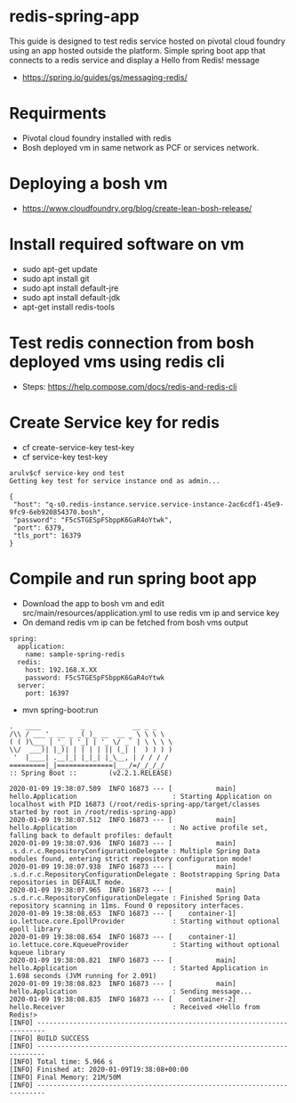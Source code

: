 # redis-spring-app
  This guide is designed to test redis service hosted on pivotal cloud foundry using an app hosted outside the platform. Simple spring boot app that connects to a redis service and display a Hello from Redis! message
  * https://spring.io/guides/gs/messaging-redis/

# Requirments
  * Pivotal cloud foundry installed with redis
  * Bosh deployed vm in same network as PCF or services network.


# Deploying a bosh vm
* https://www.cloudfoundry.org/blog/create-lean-bosh-release/

# Install required software on vm
* sudo apt-get update
* sudo apt install git
* sudo apt install default-jre
* sudo apt install default-jdk
* apt-get install redis-tools

# Test redis connection from bosh deployed vms using redis cli
* Steps: https://help.compose.com/docs/redis-and-redis-cli

# Create Service key for redis
* cf create-service-key <ondemand-redis> test-key
* cf service-key <ondemand-redis> test-key
```
arulv$cf service-key ond test
Getting key test for service instance ond as admin...

{
 "host": "q-s0.redis-instance.service.service-instance-2ac6cdf1-45e9-9fc9-6eb920854370.bosh",
 "password": "F5cSTGESpFSbppK6GaR4oYtwk",
 "port": 6379,
 "tls_port": 16379
}
```

# Compile and run spring boot app
* Download the app to bosh vm and edit src/main/resources/application.yml to use redis vm ip and service key
* On demand redis vm ip can be fetched from bosh vms output
```
spring:
  application:
    name: sample-spring-redis
  redis:
    host: 192.168.X.XX
    password: F5cSTGESpFSbppK6GaR4oYtwk
  server:
    port: 16397

```

* mvn spring-boot:run

```
.   ____          _            __ _ _
/\\ / ___'_ __ _ _(_)_ __  __ _ \ \ \ \
( ( )\___ | '_ | '_| | '_ \/ _` | \ \ \ \
\\/  ___)| |_)| | | | | || (_| |  ) ) ) )
 '  |____| .__|_| |_|_| |_\__, | / / / /
=========|_|==============|___/=/_/_/_/
:: Spring Boot ::        (v2.2.1.RELEASE)

2020-01-09 19:38:07.509  INFO 16873 --- [           main] hello.Application                        : Starting Application on localhost with PID 16873 (/root/redis-spring-app/target/classes started by root in /root/redis-spring-app)
2020-01-09 19:38:07.512  INFO 16873 --- [           main] hello.Application                        : No active profile set, falling back to default profiles: default
2020-01-09 19:38:07.936  INFO 16873 --- [           main] .s.d.r.c.RepositoryConfigurationDelegate : Multiple Spring Data modules found, entering strict repository configuration mode!
2020-01-09 19:38:07.938  INFO 16873 --- [           main] .s.d.r.c.RepositoryConfigurationDelegate : Bootstrapping Spring Data repositories in DEFAULT mode.
2020-01-09 19:38:07.965  INFO 16873 --- [           main] .s.d.r.c.RepositoryConfigurationDelegate : Finished Spring Data repository scanning in 11ms. Found 0 repository interfaces.
2020-01-09 19:38:08.653  INFO 16873 --- [    container-1] io.lettuce.core.EpollProvider            : Starting without optional epoll library
2020-01-09 19:38:08.654  INFO 16873 --- [    container-1] io.lettuce.core.KqueueProvider           : Starting without optional kqueue library
2020-01-09 19:38:08.821  INFO 16873 --- [           main] hello.Application                        : Started Application in 1.698 seconds (JVM running for 2.091)
2020-01-09 19:38:08.823  INFO 16873 --- [           main] hello.Application                        : Sending message...
2020-01-09 19:38:08.835  INFO 16873 --- [    container-2] hello.Receiver                           : Received <Hello from Redis!>
[INFO] ------------------------------------------------------------------------
[INFO] BUILD SUCCESS
[INFO] ------------------------------------------------------------------------
[INFO] Total time: 5.966 s
[INFO] Finished at: 2020-01-09T19:38:08+00:00
[INFO] Final Memory: 21M/50M
[INFO] ------------------------------------------------------------------------
```
